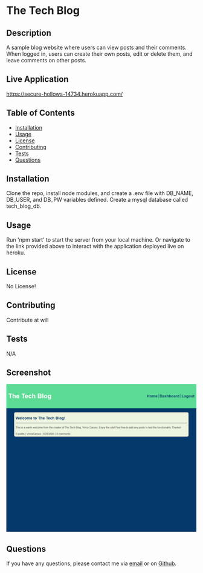 # The Tech Blog   
## Description

A sample blog website where users can view posts and their comments. When logged in, users can create their own posts, edit or delete them, and leave comments on other posts.

## Live Application
https://secure-hollows-14734.herokuapp.com/

## Table of Contents

* [Installation](#installation)
* [Usage](#usage)
* [License](#license)
* [Contributing](#contributing)
* [Tests](#tests)
* [Questions](#questions)

## Installation

Clone the repo, install node modules, and create a .env file with DB_NAME, DB_USER, and DB_PW variables defined. Create a mysql database called tech_blog_db.

## Usage

Run 'npm start' to start the server from your local machine. Or navigate to the link provided above to interact with the application deployed live on heroku.

## License

No License!

## Contributing

Contribute at will

## Tests

N/A

## Screenshot

![Tech Blog](./images/demo.PNG)

## Questions

If you have any questions, please contact me via [email](vinnycar0923@gmail.com) or on [Github](http://github.com/vcaruso0923).
